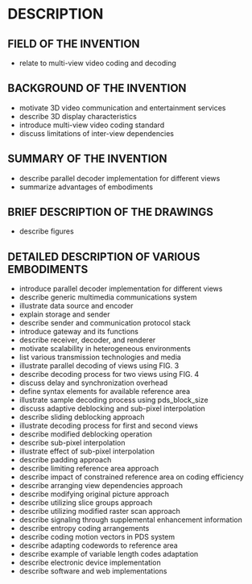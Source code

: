 # DESCRIPTION

## FIELD OF THE INVENTION

- relate to multi-view video coding and decoding

## BACKGROUND OF THE INVENTION

- motivate 3D video communication and entertainment services
- describe 3D display characteristics
- introduce multi-view video coding standard
- discuss limitations of inter-view dependencies

## SUMMARY OF THE INVENTION

- describe parallel decoder implementation for different views
- summarize advantages of embodiments

## BRIEF DESCRIPTION OF THE DRAWINGS

- describe figures

## DETAILED DESCRIPTION OF VARIOUS EMBODIMENTS

- introduce parallel decoder implementation for different views
- describe generic multimedia communications system
- illustrate data source and encoder
- explain storage and sender
- describe sender and communication protocol stack
- introduce gateway and its functions
- describe receiver, decoder, and renderer
- motivate scalability in heterogeneous environments
- list various transmission technologies and media
- illustrate parallel decoding of views using FIG. 3
- describe decoding process for two views using FIG. 4
- discuss delay and synchronization overhead
- define syntax elements for available reference area
- illustrate sample decoding process using pds_block_size
- discuss adaptive deblocking and sub-pixel interpolation
- describe sliding deblocking approach
- illustrate decoding process for first and second views
- describe modified deblocking operation
- describe sub-pixel interpolation
- illustrate effect of sub-pixel interpolation
- describe padding approach
- describe limiting reference area approach
- describe impact of constrained reference area on coding efficiency
- describe arranging view dependencies approach
- describe modifying original picture approach
- describe utilizing slice groups approach
- describe utilizing modified raster scan approach
- describe signaling through supplemental enhancement information
- describe entropy coding arrangements
- describe coding motion vectors in PDS system
- describe adapting codewords to reference area
- describe example of variable length codes adaptation
- describe electronic device implementation
- describe software and web implementations

